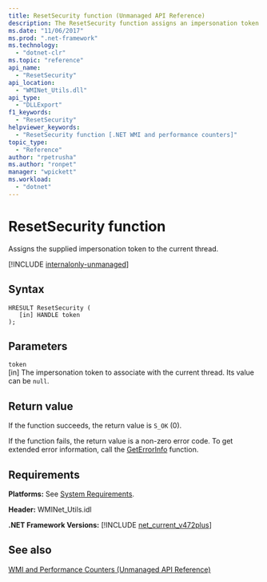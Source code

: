 ```yaml
---
title: ResetSecurity function (Unmanaged API Reference)
description: The ResetSecurity function assigns an impersonation token to the current thread.
ms.date: "11/06/2017"
ms.prod: ".net-framework"
ms.technology: 
  - "dotnet-clr"
ms.topic: "reference"
api_name: 
  - "ResetSecurity"
api_location: 
  - "WMINet_Utils.dll"
api_type: 
  - "DLLExport"
f1_keywords: 
  - "ResetSecurity"
helpviewer_keywords: 
  - "ResetSecurity function [.NET WMI and performance counters]"
topic_type: 
  - "Reference"
author: "rpetrusha"
ms.author: "ronpet"
manager: "wpickett"
ms.workload: 
  - "dotnet"
---
```

# ResetSecurity function
Assigns the supplied impersonation token to the current thread.   
  
[!INCLUDE [internalonly-unmanaged](../../../../includes/internalonly-unmanaged.md)]
  
## Syntax  
  
```  
HRESULT ResetSecurity (
   [in] HANDLE token
); 
```  

## Parameters

`token`  
[in] The impersonation token to associate with the current thread. Its value can be `null`. 

## Return value

If the function succeeds, the return value is `S_OK` (0).

If the function fails, the return value is a non-zero error code. To get extended error information, call the [GetErrorInfo](geterrorinfo.md) function.
  
## Requirements  
 **Platforms:** See [System Requirements](../../../../docs/framework/get-started/system-requirements.md).  
  
 **Header:** WMINet_Utils.idl  
  
 **.NET Framework Versions:** [!INCLUDE [net_current_v472plus](../../../../includes/net-current-v472plus.md)]  
  
## See also  
[WMI and Performance Counters (Unmanaged API Reference)](index.md)
